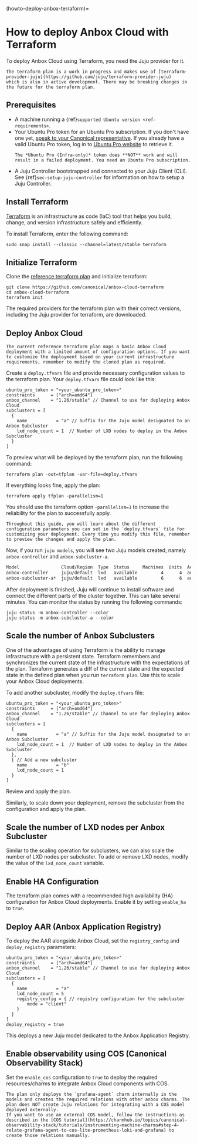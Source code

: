 (howto-deploy-anbox-terraform)=
# How to deploy Anbox Cloud with Terraform

To deploy Anbox Cloud using Terraform, you need the Juju provider for it.

```{note}
The terraform plan is a work in progress and makes use of [terraform-provider-juju](https://github.com/juju/terraform-provider-juju)
which is also in active development. There may be breaking changes in the future for the terraform plan.
```

## Prerequisites

* A machine running a {ref}`supported Ubuntu version <ref-requirements>`.
* Your Ubuntu Pro token for an Ubuntu Pro subscription. If you don't have one yet, [speak to your Canonical representative](https://anbox-cloud.io/contact-us). If you already have a valid Ubuntu Pro token, log in to [Ubuntu Pro website](https://ubuntu.com/pro) to retrieve it.
  ```{caution}
  The *Ubuntu Pro (Infra-only)* token does **NOT** work and will result in a failed deployment. You need an Ubuntu Pro subscription.
  ```
* A Juju Controller bootstrapped and connected to your Juju Client (CLI). See {ref}`sec-setup-juju-controller` for information on how to setup a Juju Controller.

## Install Terraform

[Terraform](https://developer.hashicorp.com/terraform) is an infrastructure as code (IaC) tool that helps you build, change, and version infrastructure safely and efficiently.

To install Terraform, enter the following command:

    sudo snap install --classic --channel=latest/stable terraform

## Initialize Terraform

Clone the [reference terraform plan](https://github.com/canonical/anbox-cloud-terraform) and initialize terraform:

    git clone https://github.com/canonical/anbox-cloud-terraform
    cd anbox-cloud-terraform
    terraform init

The required providers for the terraform plan with their correct versions, including the Juju provider for terraform, are downloaded.

## Deploy Anbox Cloud

```{note}
The current reference terraform plan maps a basic Anbox Cloud deployment with a limited amount of configuration options. If you want to customize the deployment based on your current infrastructure requirements, remember to modify the cloned plan as required.
```

Create a `deploy.tfvars` file and provide necessary configuration values to the terraform plan. Your `deploy.tfvars` file could look like this:

    ubuntu_pro_token = "<your_ubuntu_pro_token>"
    constraints      = ["arch=amd64"]
    anbox_channel    = "1.26/stable" // Channel to use for deploying Anbox Cloud
    subclusters = [
      {
        name           = "a" // Suffix for the Juju model designated to an Anbox Subcluster
        lxd_node_count = 1  // Number of LXD nodes to deploy in the Anbox Subcluster
      }
    ]

To preview what will be deployed by the terraform plan, run the following command:

    terraform plan -out=tfplan -var-file=deploy.tfvars

If everything looks fine, apply the plan:

    terraform apply tfplan -parallelism=1

You should use the terraform option `-parallelism=1` to increase the reliability for the plan to successfully apply.

```{note}
Throughout this guide, you will learn about the different configuration parameters you can set in the `deploy.tfvars` file for customizing your deployment. Every time you modify this file, remember to preview the changes and apply the plan.
```

Now, if you run `juju models`, you will see two Juju models created, namely `anbox-controller` and `anbox-subcluster-a`.

```sh
Model                Cloud/Region  Type  Status     Machines  Units  Access  Last connection
anbox-controller     juju/default  lxd   available         4      4  admin   1 minute ago
anbox-subcluster-a*  juju/default  lxd   available         6      6  admin   1 minute ago
```

After deployment is finished, Juju will continue to install software and connect the different parts of the cluster together. This can take several minutes. You can monitor the status by running the following commands:

    juju status -m anbox-controller --color
    juju status -m anbox-subcluster-a --color

## Scale the number of Anbox Subclusters

One of the advantages of using Terraform is the ability to manage infrastructure with a persistent state. Terraform remembers and synchronizes the current state of the infrastructure with the expectations of the plan.
Terraform generates a diff of the current state and the expected state in the defined plan when you run `terraform plan`. Use this to scale your Anbox Cloud deployments.

To add another subcluster, modify the `deploy.tfvars` file:

    ubuntu_pro_token = "<your_ubuntu_pro_token>"
    constraints      = ["arch=amd64"]
    anbox_channel    = "1.26/stable" // Channel to use for deploying Anbox Cloud
    subclusters = [
      {
        name           = "a" // Suffix for the Juju model designated to an Anbox Subcluster
        lxd_node_count = 1  // Number of LXD nodes to deploy in the Anbox Subcluster
      },
      { // Add a new subcluster
        name           = "b"
        lxd_node_count = 1
      }
    ]

Review and apply the plan.

Similarly, to scale down your deployment, remove the subcluster from the configuration and apply the plan.

## Scale the number of LXD nodes per Anbox Subcluster

Similar to the scaling operation for subclusters, we can also scale the number of LXD nodes per subcluster.
To add or remove LXD nodes, modify the value of the `lxd_node_count` variable.

## Enable HA Configuration

The terraform plan comes with a recommended high availability (HA) configuration for Anbox Cloud deployments. Enable it by setting `enable_ha` to `true`.

## Deploy AAR (Anbox Application Registry)

To deploy the AAR alongside Anbox Cloud, set the `registry_config` and `deploy_registry` parameters:

    ubuntu_pro_token = "<your_ubuntu_pro_token>"
    constraints      = ["arch=amd64"]
    anbox_channel    = "1.26/stable" // Channel to use for deploying Anbox Cloud
    subclusters = [
      {
        name           = "a"
        lxd_node_count = 5
        registry_config = { // registry configuration for the subcluster
            mode = "client"
        }
      }
    ]
    deploy_registry = true

This deploys a new Juju model dedicated to the Anbox Application Registry.

## Enable observability using COS (Canonical Observability Stack)

Set the `enable_cos` configuration to `true` to deploy the required resources/charms to integrate Anbox Cloud components with COS.

```{note}
The plan only deploys the `grafana-agent` charm internally in the models and creates the required relations with other anbox charms. The plan does NOT create Juju relations for integrating with a COS model deployed externally.
If you want to use an external COS model, follow the instructions as described in the [COS tutorial](https://charmhub.io/topics/canonical-observability-stack/tutorials/instrumenting-machine-charms#step-4-relate-grafana-agent-to-cos-lite-prometheus-loki-and-grafana) to create those relations manually.
```

